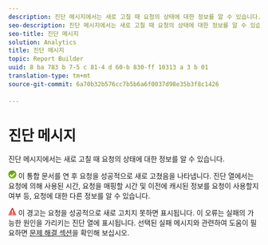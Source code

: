 ```yaml
---
description: 진단 메시지에서는 새로 고칠 때 요청의 상태에 대한 정보를 알 수 있습니다.
seo-description: 진단 메시지에서는 새로 고칠 때 요청의 상태에 대한 정보를 알 수 있습니다.
seo-title: 진단 메시지
solution: Analytics
title: 진단 메시지
topic: Report Builder
uuid: 8 ba 783 b 7-5 c 81-4 d 60-b 830-ff 10313 a 3 b 01
translation-type: tm+mt
source-git-commit: 6a70b32b576cc7b5b6a6f0037d98e35b3f8c1426

---
```



# 진단 메시지

진단 메시지에서는 새로 고칠 때 요청의 상태에 대한 정보를 알 수 있습니다.

![icon_notice_success.gif](assets/icon_notice_success.gif) 이 통합 문서를 연 후 요청을 성공적으로 새로 고쳤음을 나타냅니다. 진단 열에서는 요청에 의해 사용된 시간, 요청을 매핑할 시간 및 이전에 캐시된 정보를 요청이 사용할지 여부 등, 요청에 대한 다른 정보를 알 수 있습니다.

![icon_notice_warn.gif](assets/icon_notice_warn.gif) 이 경고는 요청을 성공적으로 새로 고치지 못하면 표시됩니다. 이 오류는 실패의 가능한 원인을 가리키는 진단 열에 표시됩니다. 선택된 실패 메시지와 관련하여 도움이 필요하면 [문제 해결 섹션](../../../analyze/report-builder/troubleshoot.md#concept_DC4DEC4089A14969903A405366E547A4)을 확인해 보십시오.
